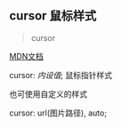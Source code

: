 ## cursor 鼠标样式

> cursor

<a href="https://developer.mozilla.org/zh-CN/docs/Web/CSS/cursor" target="_blank">MDN文档</a> 

cursor: *内设值*; 鼠标指针样式

也可使用自定义的样式

cursor: url(图片路径), auto;